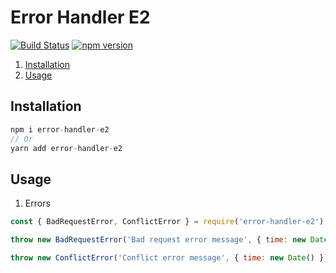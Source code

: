 # Error Handler E2
[![Build Status](https://travis-ci.org/miladezzat/error-handler-e2.svg?branch=master)](https://travis-ci.org/miladezzat/error-handler-e2)
[![npm version](https://badge.fury.io/js/error-handler-e2.svg)](https://badge.fury.io/js/error-handler-e2)&nbsp;

1. [Installation](#installation)
2. [Usage](#usage)

## Installation

```js
npm i error-handler-e2
// Or 
yarn add error-handler-e2
```


## Usage

1. Errors

```js
const { BadRequestError, ConflictError } = require('error-handler-e2');

throw new BadRequestError('Bad request error message', { time: new Date() });

throw new ConflictError('Conflict error message', { time: new Date() });
```

